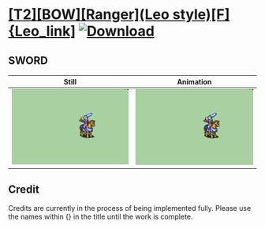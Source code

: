 # [\[T2\]\[BOW\]\[Ranger\]\(Leo style\)\[F\]{Leo_link\]](./) [![Download](https://img.shields.io/badge/Download--red?style=social&logo=github)](https://minhaskamal.github.io/DownGit/#/home?url=https://github.com/Klokinator/FE-Repo/tree/main/Battle%20Animations%2FWIP%20(Need%20to%20be%20added%20to%20the%20repo)%2F%5BT2%5D%5BBOW%5D%5BRanger%5D(Leo%20style)%5BF%5D%7BLeo_link%5D%2FSWORD)

## SWORD

| Still | Animation |
| :---: | :-------: |
| ![SWORD still](./SWORD_000.png) | ![SWORD](./SWORD.gif) |

## Credit

Credits are currently in the process of being implemented fully. Please use the names within {} in the title until the work is complete.
